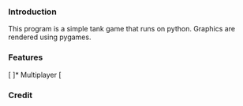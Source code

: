 ### Introduction ###

This program is a simple tank game that runs on python. Graphics are rendered using pygames.


### Features ###

[ ]* Multiplayer
[ 


### Credit ###